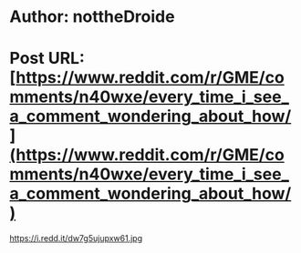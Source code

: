 # Author: nottheDroide
# Post URL: [https://www.reddit.com/r/GME/comments/n40wxe/every_time_i_see_a_comment_wondering_about_how/](https://www.reddit.com/r/GME/comments/n40wxe/every_time_i_see_a_comment_wondering_about_how/)


https://i.redd.it/dw7g5ujupxw61.jpg